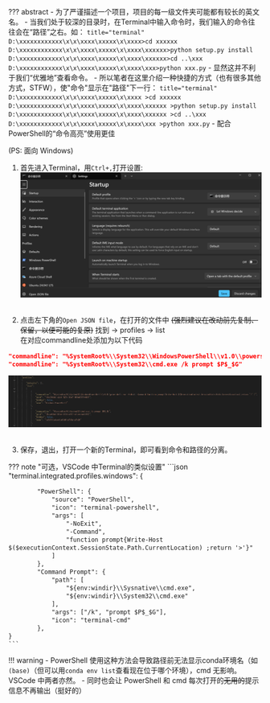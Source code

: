 ??? abstract
    - 为了严谨描述一个项目，项目的每一级文件夹可能都有较长的英文名。
    - 当我们处于较深的目录时，在Terminal中输入命令时，我们输入的命令往往会在“路径”之右。如：
    ``` title="terminal"
    D:\xxxxxxxxxxxx\x\x\xxxx\xxxxx\x\xxxx>cd xxxxxx
    D:\xxxxxxxxxxxx\x\x\xxxx\xxxxx\x\xxxx\xxxxxx>python setup.py install
    D:\xxxxxxxxxxxx\x\x\xxxx\xxxxx\x\xxxx\xxxxxx>cd ..\xxx
    D:\xxxxxxxxxxxx\x\x\xxxx\xxxxx\x\xxxx\xxx>python xxx.py
    ```
    - 显然这并不利于我们“优雅地”查看命令。
    - 所以笔者在这里介绍一种快捷的方式（也有很多其他方式，STFW），使"命令"显示在"路径"下一行：
    ``` title="terminal"
    D:\xxxxxxxxxxxx\x\x\xxxx\xxxxx\x\xxxx
    >cd xxxxxx
    D:\xxxxxxxxxxxx\x\x\xxxx\xxxxx\x\xxxx\xxxxxx
    >python setup.py install
    D:\xxxxxxxxxxxx\x\x\xxxx\xxxxx\x\xxxx\xxxxxx
    >cd ..\xxx
    D:\xxxxxxxxxxxx\x\x\xxxx\xxxxx\x\xxxx\xxx
    >python xxx.py
    ```
    - 配合PowerShell的“命令高亮”使用更佳

(PS: 面向 Windows)

1. 首先进入Terminal，用`Ctrl+,`打开设置:
![](../images/Others_1.png)
<br><br>

2. 点击左下角的`Open JSON file`，在打开的文件中 ~~(强烈建议在改动前先复制、保留，以便可能的复原)~~ 找到 -> profiles -> list  
在对应commandline处添加为以下代码
```json
"commandline": "%SystemRoot%\\System32\\WindowsPowerShell\\v1.0\\powershell.exe -NoExit -Command function prompt{Write-Host $($executionContext.SessionState.Path.CurrentLocation);return '>' }",
"commandline": "%SystemRoot%\\System32\\cmd.exe /k prompt $P$_$G"
```
![](../images/Others_2.png)
<br><br>

3. 保存，退出，打开一个新的Terminal，即可看到命令和路径的分离。

??? note "可选，VSCode 中Terminal的类似设置"
    ```json
    "terminal.integrated.profiles.windows": {

            "PowerShell": {
                "source": "PowerShell",
                "icon": "terminal-powershell",
                "args": [
                    "-NoExit",
                    "-Command",
                    "function prompt{Write-Host $($executionContext.SessionState.Path.CurrentLocation) ;return '>'}"
                ]
            },
            "Command Prompt": {
                "path": [
                    "${env:windir}\\Sysnative\\cmd.exe",
                    "${env:windir}\\System32\\cmd.exe"
                ],
                "args": ["/k", "prompt $P$_$G"],
                "icon": "terminal-cmd"
            },
    }
    ```
!!! warning
    - PowerShell 使用这种方法会导致路径前无法显示conda环境名（如`(base)`（但可以用`conda env list`查看现在位于哪个环境），cmd 无影响。VSCode 中两者亦然。
    - 同时也会让 PowerShell 和 cmd 每次打开的~~无用的~~提示信息不再输出（挺好的）
<br><br><br><br>